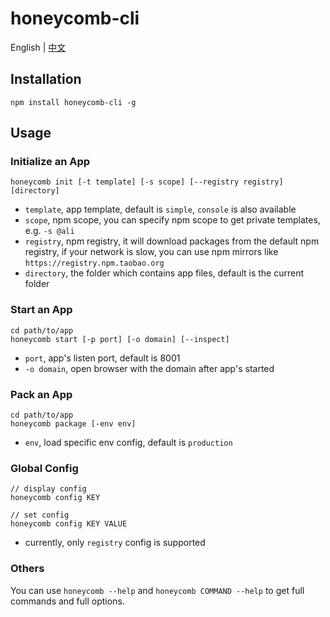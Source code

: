 # honeycomb-cli

English | [中文](https://github.com/node-honeycomb/honeycomb-cli/wiki/%E4%B8%AD%E6%96%87%E7%89%88%E8%AF%B4%E6%98%8E)

## Installation

```
npm install honeycomb-cli -g
```

## Usage

### Initialize an App

```
honeycomb init [-t template] [-s scope] [--registry registry] [directory]
```

+ `template`, app template, default is `simple`, `console` is also available
+ `scope`, npm scope, you can specify npm scope to get private templates, e.g. `-s @ali`
+ `registry`, npm registry, it will download packages from the default npm registry, if your network is slow, you can use npm mirrors like `https://registry.npm.taobao.org`
+ `directory`, the folder which contains app files, default is the current folder

### Start an App

```
cd path/to/app
honeycomb start [-p port] [-o domain] [--inspect]
```

+ `port`, app's listen port, default is 8001
+ `-o domain`, open browser with the domain after app's started

### Pack an App

```
cd path/to/app
honeycomb package [-env env]
```

+ `env`, load specific env config, default is `production`

### Global Config

```
// display config
honeycomb config KEY

// set config
honeycomb config KEY VALUE
```

+ currently, only `registry` config is supported

### Others

You can use `honeycomb --help` and `honeycomb COMMAND --help` to get full commands and full options.